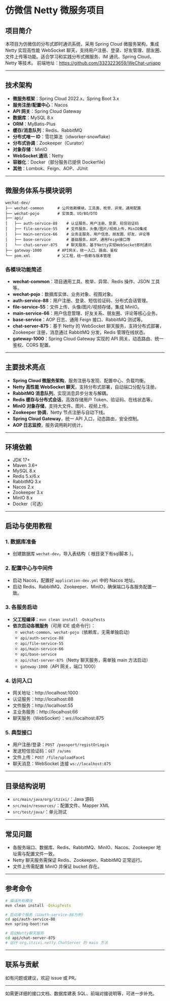 # 仿微信 Netty 微服务项目

## 项目简介

本项目为仿微信的分布式即时通讯系统，采用 Spring Cloud 微服务架构，集成 Netty 实现高性能 WebSocket 聊天，支持用户注册、登录、好友管理、朋友圈、文件上传等功能。适合学习和实践分布式微服务、IM 通讯、Spring Cloud、Netty 等技术。
前端地址：https://github.com/3323223659/WeChat-uniapp

---

## 技术架构

- **微服务框架**：Spring Cloud 2022.x、Spring Boot 3.x
- **服务注册/配置中心**：Nacos
- **API 网关**：Spring Cloud Gateway
- **数据库**：MySQL 8.x
- **ORM**：MyBatis-Plus
- **缓存/消息队列**：Redis、RabbitMQ
- **分布式唯一 ID**：雪花算法（idworker-snowflake）
- **分布式协调**：Zookeeper（Curator）
- **对象存储**：MinIO
- **WebSocket 通讯**：Netty
- **容器化**：Docker（部分服务已提供 Dockerfile）
- **其他**：Lombok、Feign、AOP、JUnit

---

## 微服务体系与模块说明

```
wechat-dev/
├── wechat-common      # 公共依赖模块，工具类、枚举、异常、通用配置
├── wechat-pojo        # 实体类、VO/BO/DTO
├── api/
│   ├── auth-service-88    # 认证服务，用户注册、登录、短信验证码
│   ├── file-service-55    # 文件服务，头像/图片/视频上传，MinIO集成
│   ├── main-service-66    # 业务主服务，用户信息、朋友圈、好友、评论等
│   ├── base-service       # 基础服务，AOP、通用Feign接口等
│   └── chat-server-875    # 聊天服务，基于Netty实现WebSocket即时通讯
├── gateway-1000       # API网关，统一入口、路由、鉴权
└── pom.xml            # 父工程，统一依赖与版本管理
```

### 各模块功能简述

- **wechat-common**：项目通用工具、枚举、异常、Redis 操作、JSON 工具等。
- **wechat-pojo**：数据库实体、业务对象、视图对象。
- **auth-service-88**：用户注册、登录、短信验证码、分布式会话管理。
- **file-service-55**：文件上传、头像/图片/视频存储，集成 MinIO。
- **main-service-66**：用户信息管理、好友关系、朋友圈、评论等核心业务。
- **base-service**：AOP 日志、通用 Feign 接口、RabbitMQ 测试等。
- **chat-server-875**：基于 Netty 的 WebSocket 聊天服务，支持分布式部署，Zookeeper 注册，消息通过 RabbitMQ 分发，Redis 管理在线状态。
- **gateway-1000**：Spring Cloud Gateway 实现的 API 网关，动态路由、统一鉴权、CORS 配置。

---

## 主要技术亮点

- **Spring Cloud 微服务架构**，服务注册与发现、配置中心、负载均衡。
- **Netty 高性能 WebSocket 聊天**，支持分布式部署，自动端口分配与注册。
- **RabbitMQ 消息队列**，实现消息异步分发与解耦。
- **Redis 缓存与分布式会话**，高效存储用户 Token、验证码、在线状态等。
- **MinIO 对象存储**，支持大文件、图片、视频上传。
- **Zookeeper 协调**，Netty 节点注册与自动下线。
- **Spring Cloud Gateway**，统一 API 入口，动态路由，安全控制。
- **AOP 日志监控**，服务调用耗时统计。

---

## 环境依赖

- JDK 17+
- Maven 3.6+
- MySQL 8.x
- Redis 5.x/6.x
- RabbitMQ 3.x
- Nacos 2.x
- Zookeeper 3.x
- MinIO 8.x
- Docker（可选）

---

## 启动与使用教程

### 1. 数据库准备

- 创建数据库 `wechat-dev`，导入表结构（ 根目录下有sql脚本 ）。

### 2. 配置中心与中间件

- 启动 Nacos，配置好 `application-dev.yml` 中的 Nacos 地址。
- 启动 Redis、RabbitMQ、Zookeeper、MinIO，确保端口与各服务配置一致。

### 3. 各服务启动

- **父工程编译**：`mvn clean install -DskipTests`
- **依次启动各微服务**（可用 IDE 或命令行）：
  - `wechat-common`、`wechat-pojo`（依赖库，无需单独启动）
  - `api/auth-service-88`
  - `api/file-service-55`
  - `api/main-service-66`
  - `api/base-service`
  - `api/chat-server-875`（Netty 聊天服务，需单独 main 方法启动）
  - `gateway-1000`（API 网关，端口 1000）

### 4. 访问入口

- 网关地址：http://localhost:1000
- 认证服务：http://localhost:88
- 文件服务：http://localhost:55
- 主业务服务：http://localhost:66
- 聊天服务（WebSocket）：ws://localhost:875

### 5. 典型接口

- 用户注册/登录：`POST /passport/registOrLogin`
- 发送短信验证码：`GET /a/sms`
- 文件上传：`POST /file/uploadFace1`
- 聊天消息：WebSocket 连接 `ws://localhost:875`

---

## 目录结构说明

- `src/main/java/org/itzixi/`：Java 源码
- `src/main/resources/`：配置文件、Mapper XML
- `src/test/java/`：单元测试

---

## 常见问题

- 各服务端口、数据库、Redis、RabbitMQ、MinIO、Nacos、Zookeeper 地址需与配置文件一致。
- Netty 聊天服务需保证 Redis、Zookeeper、RabbitMQ 正常运行。
- 文件上传需配置 MinIO 并保证 bucket 存在。

---

## 参考命令

```bash
# 编译所有模块
mvn clean install -DskipTests

# 启动单个服务（以auth-service-88为例）
cd api/auth-service-88
mvn spring-boot:run

# 启动Netty聊天服务
cd api/chat-server-875
# 运行 org.itzixi.netty.ChatServer 的 main 方法
```

---

## 联系与贡献

如有问题或建议，欢迎 issue 或 PR。

---

如需更详细的接口文档、数据库建表 SQL、前端对接说明等，可进一步补充。
